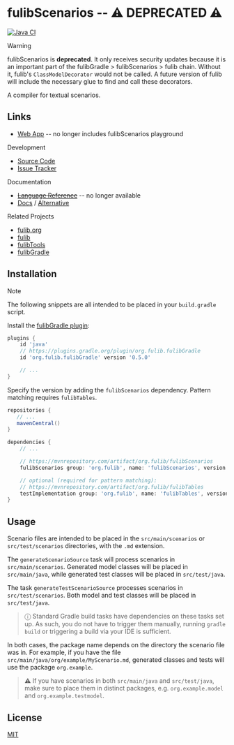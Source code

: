# fulibScenarios -- ⚠️ DEPRECATED ⚠️

[![Java CI](https://github.com/fujaba/fulibScenarios/workflows/Java%20CI/badge.svg)](https://github.com/fujaba/fulibScenarios/actions)

> [!WARNING]
> fulibScenarios is **deprecated**.
> It only receives security updates because it is an important part of the fulibGradle > fulibScenarios > fulib chain.
> Without it, fulib's `ClassModelDecorator` would not be called.
> A future version of fulib will include the necessary glue to find and call these decorators.

A compiler for textual scenarios.

## Links

- [Web App](https://fulib.org) -- no longer includes fulibScenarios playground

Development
- [Source Code](https://github.com/fujaba/fulibScenarios)
- [Issue Tracker](https://github.com/fujaba/fulibScenarios/issues)

Documentation
- ~~[Language Reference](https://fujaba.gitbook.io/fulib-scenarios/)~~ -- no longer available
- [Docs](https://fulib.org/docs/fulibScenarios/README.md) / [Alternative](https://github.com/fujaba/fulibScenarios/tree/master/docs)

Related Projects
- [fulib.org](https://github.com/fujaba/fulib.org)
- [fulib](https://github.com/fujaba/fulib)
- [fulibTools](https://github.com/fujaba/fulibTools)
- [fulibGradle](https://github.com/fujaba/fulibGradle)

## Installation

> [!NOTE]
> The following snippets are all intended to be placed in your `build.gradle` script.

Install the [fulibGradle plugin](https://github.com/fujaba/fulibGradle):

```groovy
plugins {
    id 'java'
    // https://plugins.gradle.org/plugin/org.fulib.fulibGradle
    id 'org.fulib.fulibGradle' version '0.5.0'

    // ...
}
```

Specify the version by adding the `fulibScenarios` dependency.
Pattern matching requires `fulibTables`.

```groovy
repositories {
   // ...
   mavenCentral()
}

dependencies {
    // ...

    // https://mvnrepository.com/artifact/org.fulib/fulibScenarios
    fulibScenarios group: 'org.fulib', name: 'fulibScenarios', version: '1.7.1'

    // optional (required for pattern matching):
    // https://mvnrepository.com/artifact/org.fulib/fulibTables
    testImplementation group: 'org.fulib', name: 'fulibTables', version: '1.4.0'
}
```

## Usage

Scenario files are intended to be placed in the `src/main/scenarios` or `src/test/scenarios` directories, with the `.md` extension.

The `generateScenarioSource` task will process scenarios in `src/main/scenarios`.
Generated model classes will be placed in `src/main/java`, while generated test classes will be placed in `src/test/java`.

The task `generateTestScenarioSource` processes scenarios in `src/test/scenarios`.
Both model and test classes will be placed in `src/test/java`.

> ⓘ Standard Gradle build tasks have dependencies on these tasks set up.
> As such, you do not have to trigger them manually, running `gradle build` or triggering a build via your IDE is sufficient.

In both cases, the package name depends on the directory the scenario file was in.
For example, if you have the file `src/main/java/org/example/MyScenario.md`, generated classes and tests will use the package `org.example`.

> ⚠︎ If you have scenarios in both `src/main/java` and `src/test/java`, make sure to place them in distinct packages, e.g. `org.example.model` and `org.example.testmodel`.

## License

[MIT](LICENSE.md)
